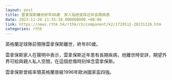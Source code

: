 ```yaml
---
layout: post
title: 雲拿保斯離世終年80歲　家人指他安詳近年長期病患
date: 2023-11-26 21:35:18.000000000 +08:00
link: https://news.rthk.hk/rthk/ch/component/k2/1729512-20231126.htm
categories: rthk
---
```


英格蘭足球隊前領隊雲拿保斯離世，終年80歲。

雲拿保斯家人在聲明中表示，雲拿保斯近年患有長期疾病，他離世時安詳，期望外界可給與親人私人空間，在這個悲傷時刻悼念雲拿保斯。

雲拿保斯曾經率領英格蘭晉級1996年歐洲國家盃四強。
